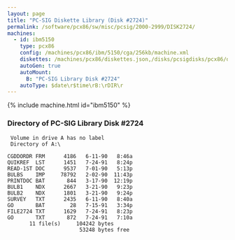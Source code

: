 ```yaml
---
layout: page
title: "PC-SIG Diskette Library (Disk #2724)"
permalink: /software/pcx86/sw/misc/pcsig/2000-2999/DISK2724/
machines:
  - id: ibm5150
    type: pcx86
    config: /machines/pcx86/ibm/5150/cga/256kb/machine.xml
    diskettes: /machines/pcx86/diskettes.json,/disks/pcsigdisks/pcx86/diskettes.json
    autoGen: true
    autoMount:
      B: "PC-SIG Library Disk #2724"
    autoType: $date\r$time\rB:\rDIR\r
---
```


{% include machine.html id="ibm5150" %}

### Directory of PC-SIG Library Disk #2724

     Volume in drive A has no label
     Directory of A:\

    CGDDORDR FRM      4186   6-11-90   8:46a
    QUIKREF  LST      1451   7-24-91   8:24p
    READ-1ST DOC      9537   7-01-90   5:13p
    BULBS    IMP     78792   2-02-90  11:43p
    PRINTDOC BAT       844   3-17-90  12:19p
    BULB1    NDX      2667   3-21-90   9:23p
    BULB2    NDX      1801   3-21-90   9:24p
    SURVEY   TXT      2435   6-11-90   8:40a
    GO       BAT        28   7-15-91   3:34p
    FILE2724 TXT      1629   7-24-91   8:23p
    GO       TXT       872   7-24-91   7:10a
           11 file(s)     104242 bytes
                           53248 bytes free
